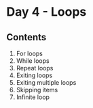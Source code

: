 # Day 4 - Loops

## Contents
1. For loops
2. While loops
3. Repeat loops
4. Exiting loops
5. Exiting multiple loops
6. Skipping items
7. Infinite loop
